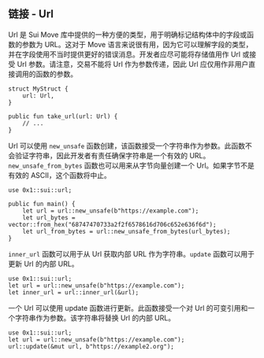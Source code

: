 ## 链接 - Url

Url 是 Sui Move 库中提供的一种方便的类型，用于明确标记结构体中的字段或函数的参数为 URL。这对于 Move 语言来说很有用，因为它可以理解字段的类型，并在字段使用不当时提供更好的错误消息。开发者应尽可能将存储值用作 Url 或接受 Url 参数。请注意，交易不能将 Url 作为参数传递，因此 Url 应仅用作非用户直接调用的函数的参数。

```move
struct MyStruct {
    url: Url,
}

public fun take_url(url: Url) {
    // ...
}
```

Url 可以使用 `new_unsafe` 函数创建，该函数接受一个字符串作为参数。此函数不会验证字符串，因此开发者有责任确保字符串是一个有效的 URL。`new_unsafe_from_bytes` 函数也可以用来从字节向量创建一个 Url。如果字节不是有效的 ASCII，这个函数将中止。

```move
use 0x1::sui::url;

public fun main() {
    let url = url::new_unsafe(b"https://example.com");
    let url_bytes = vector::from_hex("68747470733a2f2f6578616d706c652e636f6d");
    let url_from_bytes = url::new_unsafe_from_bytes(url_bytes);
}
```
`inner_url` 函数可以用于从 Url 获取内部 URL 作为字符串。`update` 函数可以用于更新 Url 的内部 URL。

```move
use 0x1::sui::url;
let url = url::new_unsafe(b"https://example.com");
let inner_url = url::inner_url(&url);
```
一个 Url 可以使用 update 函数进行更新。此函数接受一个对 Url 的可变引用和一个字符串作为参数。该字符串将替换 Url 的内部 URL。

```move
use 0x1::sui::url;
let url = url::new_unsafe(b"https://example.com");
url::update(&mut url, b"https://example2.org");
```
